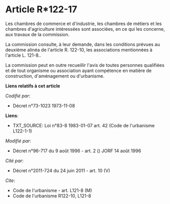 # Article R*122-17

Les chambres de commerce et d'industrie, les chambres de métiers et les chambres d'agriculture intéressées sont associées, en
ce qui les concerne, aux travaux de la commission.

La commission consulte, à leur demande, dans les conditions prévues au deuxième alinéa de l'article R. 122-10, les
associations mentionnées à l'article L. 121-8..

La commission peut en outre recueillir l'avis de toutes personnes qualifiées et de tout organisme ou association ayant
compétence en matière de construction, d'aménagement ou d'urbanisme.

**Liens relatifs à cet article**

_Codifié par_:

  - Décret n°73-1023 1973-11-08

**Liens**:

  - TXT_SOURCE: Loi n°83-8 1983-01-07 art. 42 (Code de l'urbanisme L122-1-1)

_Modifié par_:

  - Décret n°96-717 du 9 août 1996 - art. 2 () JORF 14 août 1996

_Cité par_:

  - Décret n°2011-724 du 24 juin 2011 - art. 10 (V)

_Cite_:

  - Code de l'urbanisme - art. L121-8 (M)
  - Code de l'urbanisme R122-10, L121-8
